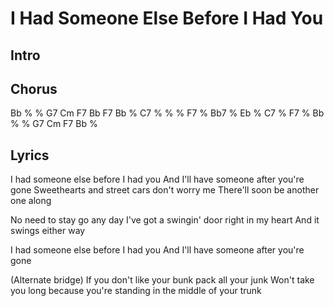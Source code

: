 # I Had Someone Else Before I Had You

## Intro


## Chorus

Bb % % G7 Cm F7 Bb F7
Bb % C7 % % % F7 %
Bb7 % Eb % C7 % F7 %
Bb % % G7 Cm F7 Bb %


## Lyrics

I had someone else before I had you
And I'll have someone after you're gone
Sweethearts and street cars don't worry me
There'll soon be another one along

No need to stay go any day
I've got a swingin' door right in my heart
And it swings either way

I had someone else before I had you
And I'll have someone after you're gone

(Alternate bridge)
If you don't like your bunk pack all your junk
Won't take you long because you're standing in the middle of your trunk
